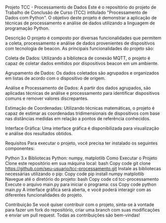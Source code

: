 Projeto TCC - Processamento de Dados
Este é o repositório do projeto de Trabalho de Conclusão de Curso (TCC) intitulado "Processamento de Dados com Python". O objetivo deste projeto é demonstrar a aplicação de técnicas de processamento e análise de dados utilizando a linguagem de programação Python.

Descrição
O projeto é composto por diversas funcionalidades que permitem a coleta, processamento e análise de dados provenientes de dispositivos com tecnologia de beacon. As principais funcionalidades do projeto são:

Coleta de Dados: Utilizando a biblioteca de conexão MQTT, o projeto é capaz de coletar dados emitidos por dispositivos beacon em um ambiente.

Agrupamento de Dados: Os dados coletados são agrupados e organizados em listas de acordo com o dispositivo de origem.

Análise e Processamento de Dados: A partir dos dados agrupados, são aplicadas técnicas de análise e processamento para identificar dispositivos comuns e remover valores discrepantes.

Estimação de Coordenadas: Utilizando técnicas matemáticas, o projeto é capaz de estimar as coordenadas tridimensionais de dispositivos com base nas distâncias medidas em relação a pontos de referência conhecidos.

Interface Gráfica: Uma interface gráfica é disponibilizada para visualização e análise dos resultados obtidos.

Requisitos
Para executar o projeto, você precisa ter instalado os seguintes componentes:

Python 3.x
Bibliotecas Python: numpy, matplotlib
Como Executar o Projeto
Clone este repositório em sua máquina local:
bash
Copy code
git clone https://github.com/seu-usuario/tcc-processamento.git
Instale as bibliotecas necessárias utilizando o pip:
Copy code
pip install numpy matplotlib
Navegue até o diretório do projeto:
bash
Copy code
cd tcc-processamento
Execute o arquivo main.py para iniciar o programa:
css
Copy code
python main.py
A interface gráfica será aberta, e você poderá interagir com as diferentes funcionalidades do projeto.

Contribuição
Se você quiser contribuir com o projeto, sinta-se à vontade para fazer um fork do repositório, criar uma branch com suas modificações e enviar um pull request. Todas as contribuições são bem-vindas!
